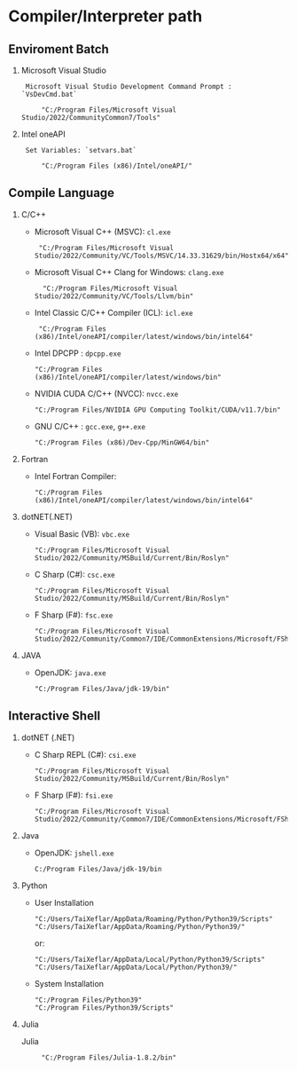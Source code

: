 # Compiler/Interpreter path

## Enviroment Batch

1. Microsoft Visual Studio

        Microsoft Visual Studio Development Command Prompt : `VsDevCmd.bat`

            "C:/Program Files/Microsoft Visual Studio/2022/CommunityCommon7/Tools"


2. Intel oneAPI

        Set Variables: `setvars.bat` 

            "C:/Program Files (x86)/Intel/oneAPI/"

## Compile Language

1. C/C++

    -  Microsoft Visual C++ (MSVC): `cl.exe`

            "C:/Program Files/Microsoft Visual Studio/2022/Community/VC/Tools/MSVC/14.33.31629/bin/Hostx64/x64"

    - Microsoft Visual C++ Clang for Windows: `clang.exe`

            "C:/Program Files/Microsoft Visual Studio/2022/Community/VC/Tools/Llvm/bin"

    -  Intel Classic C/C++ Compiler (ICL): `icl.exe`

            "C:/Program Files (x86)/Intel/oneAPI/compiler/latest/windows/bin/intel64"

    -   Intel DPCPP : `dpcpp.exe`

            "C:/Program Files (x86)/Intel/oneAPI/compiler/latest/windows/bin"

    -   NVIDIA CUDA C/C++ (NVCC): `nvcc.exe`

            "C:/Program Files/NVIDIA GPU Computing Toolkit/CUDA/v11.7/bin"

    -   GNU C/C++ : `gcc.exe`, `g++.exe`

            "C:/Program Files (x86)/Dev-Cpp/MinGW64/bin"

2. Fortran

    -   Intel Fortran Compiler:

            "C:/Program Files (x86)/Intel/oneAPI/compiler/latest/windows/bin/intel64"

3. dotNET(.NET)

    -   Visual Basic (VB): `vbc.exe`

            "C:/Program Files/Microsoft Visual Studio/2022/Community/MSBuild/Current/Bin/Roslyn"

    -   C Sharp (C#): `csc.exe` 

            "C:/Program Files/Microsoft Visual Studio/2022/Community/MSBuild/Current/Bin/Roslyn"

    -   F Sharp (F#): `fsc.exe`

            "C:/Program Files/Microsoft Visual Studio/2022/Community/Common7/IDE/CommonExtensions/Microsoft/FSharp/Tools"

4. JAVA

    -   OpenJDK: `java.exe`

            "C:/Program Files/Java/jdk-19/bin"

## Interactive Shell

1. dotNET (.NET)

    -   C Sharp REPL (C#): `csi.exe` 

            "C:/Program Files/Microsoft Visual Studio/2022/Community/MSBuild/Current/Bin/Roslyn"

    -   F Sharp (F#): `fsi.exe`

            "C:/Program Files/Microsoft Visual Studio/2022/Community/Common7/IDE/CommonExtensions/Microsoft/FSharp/Tools"
    
2. Java

    -   OpenJDK: `jshell.exe`

            C:/Program Files/Java/jdk-19/bin
    
3. Python

    -   User Installation

            "C:/Users/TaiXeflar/AppData/Roaming/Python/Python39/Scripts"
            "C:/Users/TaiXeflar/AppData/Roaming/Python/Python39/"

        or: 

            "C:/Users/TaiXeflar/AppData/Local/Python/Python39/Scripts"
            "C:/Users/TaiXeflar/AppData/Local/Python/Python39/"

    -   System Installation

            "C:/Program Files/Python39"
            "C:/Program Files/Python39/Scripts"
    
4. Julia

    Julia

            "C:/Program Files/Julia-1.8.2/bin"
    



